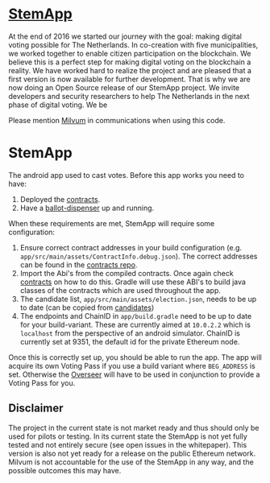 # [StemApp](https://milvum.github.io/stemapp/)

At the end of 2016 we started our journey with the goal: making digital voting possible for The Netherlands. In co-creation with five municipalities, we worked together to enable citizen participation on the blockchain. We believe this is a perfect step for making digital voting on the blockchain a reality. We have worked hard to realize the project and are pleased that a first version is now available for further development. That is why we are now doing an Open Source release of our StemApp project. We invite developers and security researchers to help The Netherlands in the next phase of digital voting. We be

Please mention [Milvum](https://milvum.com) in communications when using this code.

# StemApp

The android app used to cast votes. Before this app works you need to have:
1. Deployed the [contracts](https://github.com/Milvum/contracts).
1. Have a [ballot-dispenser](https://github.com/Milvum/ballot-dispenser) up and running.

When these requirements are met, StemApp will require some configuration:
1. Ensure correct contract addresses in your build configuration (e.g. `app/src/main/assets/ContractInfo.debug.json`). The correct addresses can be found in the [contracts repo](https://github.com/Milvum/contracts).
1. Import the Abi's from the compiled contracts. Once again check [contracts](https://github.com/Milvum/contracts) on how to do this. Gradle will use these ABI's to build java classes of the contracts which are used throughout the app.
1. The candidate list, `app/src/main/assets/election.json`, needs to be up to date (can be copied from [candidates](https://github.com/candidates))
1. The endpoints and ChainID in `app/build.gradle` need to be up to date for your build-variant. These are currently aimed at `10.0.2.2` which is `localhost` from the perspective of an android simulator. ChainID is currently set at 9351, the default id for the private Ethereum node.

Once this is correctly set up, you should be able to run the app. The app will acquire its own Voting Pass if you use a build variant where `BEG_ADDRESS` is set. Otherwise the [Overseer](https://github.com/Milvum/overseer) will have to be used in conjunction to provide a Voting Pass for you.

## Disclaimer

The project in the current state is not market ready and thus should only be used for pilots or testing. In its current state the StemApp is not yet fully tested and not entirely secure (see open issues in the whitepaper). This version is also not yet ready for a release on the public Ethereum network. Milvum is not accountable for the use of the StemApp in any way, and the possible outcomes this may have.
